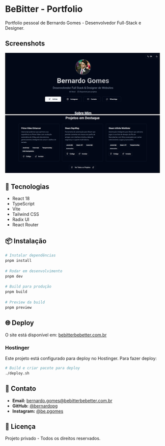 # BeBitter - Portfolio

Portfolio pessoal de Bernardo Gomes - Desenvolvedor Full-Stack e Designer.

## Screenshots

![Home](public/images/home-screenshot.png)
![Projetos](public/images/projects-screenshot.png)

## 🚀 Tecnologias

- React 18
- TypeScript
- Vite
- Tailwind CSS
- Radix UI
- React Router

## 📦 Instalação

```bash
# Instalar dependências
pnpm install

# Rodar em desenvolvimento
pnpm dev

# Build para produção
pnpm build

# Preview da build
pnpm preview
```

## 🌐 Deploy

O site está disponível em: [bebitterbebetter.com.br](https://bebitterbebetter.com.br)

### Hostinger

Este projeto está configurado para deploy no Hostinger. Para fazer deploy:

```bash
# Build e criar pacote para deploy
./deploy.sh
```

## 📱 Contato

- **Email:** <bernardo.gomes@bebitterbebetter.com.br>
- **GitHub:** [@bernardopg](https://github.com/bernardopg)
- **Instagram:** [@be.pgomes](https://instagram.com/be.pgomes)

## 📄 Licença

Projeto privado - Todos os direitos reservados.
